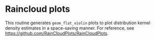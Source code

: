 # Raincloud plots

This routine generates `geom_flat_violin` plots to plot distribution kernel density estimates in a space-saving manner. For reference, see https://github.com/RainCloudPlots/RainCloudPlots.
